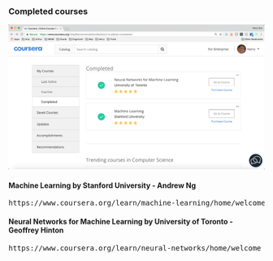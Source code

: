 ### Completed courses
![Completed courses!](https://github.com/harrysun2006/17_machine_learning/blob/master/my_courses.png)
#### Machine Learning by Stanford University - Andrew Ng ####
<pre>https://www.coursera.org/learn/machine-learning/home/welcome</pre>
#### Neural Networks for Machine Learning by University of Toronto - Geoffrey Hinton ####
<pre>https://www.coursera.org/learn/neural-networks/home/welcome</pre>